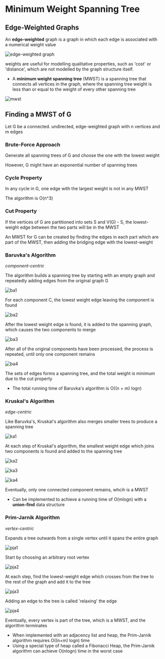 # Minimum Weight Spanning Tree

## Edge-Weighted Graphs

An **edge-weighted** graph is a graph in which each edge is associated with a numerical weight value

![edge-weighted graph](http://i.imgur.com/k28PwFc.png)

weights are useful for modelling qualitative properties, such as 'cost' or 'distance', which are not modelled by the graph structure itself.

- A **minimum weight spanning tree** (MWST) is a spanning tree that connects all vertices in the graph, where the spanning tree weight is less than or equal to the weight of every other spanning tree

![mwst](http://i.imgur.com/PxKubJS.png)

## Finding a MWST of G

Let G be a connected. undirected, edge-weighted graph with n vertices and m edges

### Brute-Force Approach

Generate all spanning trees of G and choose the one with the lowest weight

However, G might have an exponential number of spanning trees

### Cycle Property

In any cycle in G, one edge with the largest weight is not in any MWST

The algorithm is O(n^3)

### Cut Property

If the vertices of G are partitioned into sets S and V(G) - S, the lowest-weight edge between the two parts will be in the MWST

An MWST for G can be created by finding the edges in each part which are part of the MWST, then adding the bridging edge with the lowest-weight

### Baruvka's Algorithm

*component-centric*

The algorithm builds a spanning tree by starting with an empty graph and repeatedly adding edges from the original graph G

![ba1](http://i.imgur.com/E3scFSA.png)

For each component C, the lowest weight edge leaving the component is found

![ba2](http://i.imgur.com/fO62lix.png)

After the lowest weight edge is found, it is added to the spanning graph, which causes the two components to merge

![ba3](http://i.imgur.com/9I28KsV.png)

After all of the original components have been processed, the process is repeated, until only one component remains

![ba4](http://i.imgur.com/HW6RI8G.png)

The sets of edges forms a spanning tree, and the total weight is minimum due to the cut property

- The total running time of Baruvka's algorithm is O((n + m) logn)

### Kruskal's Algorithm

*edge-centric*

Like Baruvka's, Kruskal's algorithm also merges smaller trees to produce a spanning tree

![ka1](http://i.imgur.com/jLqmtNW.png)

At each step of Kruskal's algorithm, the smallest weight edge which joins two components is found and added to the spanning tree

![ka2](http://i.imgur.com/0QFLQUV.png)

![ka3](http://i.imgur.com/IQO0pHt.png)

![ka4](http://i.imgur.com/x7FRZQd.png)

Eventually, only one connected component remains, whcih is a MWST

- Can be implemented to achieve a running time of O(mlogn) with a **union-find** data structure

### Prim-Jarnik Algorithm

*vertex-centric*

Expands a tree outwards from a single vertex until it spans the entire graph

![pja1](http://i.imgur.com/Hk2fQAr.png)

Start by choosing an arbitrary root vertex

![pja2](http://i.imgur.com/gyvf7KG.png)

At each step, find the lowest-weight edge which crosses from the tree to the rest of the graph and add it to the tree

![pja3](http://i.imgur.com/ZDd5v9x.png)

Adding an edge to the tree is called 'relaxing' the edge

![pja4](http://i.imgur.com/hM4VXzh.png)

Eventually, every vertex is part of the tree, which is a MWST, and the algorithm terminates

- When implemented with an adjacency list and heap, the Prim-Jarnik algorithm requires O((n+m) logn) time
- Using a special type of heap called a Fibonacci Heap, the Prim-Jarnik algorithm can achieve O(nlogn) time in the worst case
